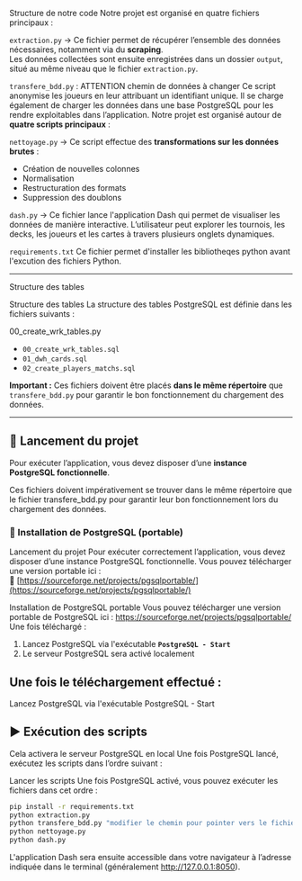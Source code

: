
Structure de notre code
Notre projet est organisé en quatre fichiers principaux :

`extraction.py` -> Ce fichier permet de récupérer l’ensemble des données nécessaires, notamment via du **scraping**.  
Les données collectées sont ensuite enregistrées dans un dossier `output`, situé au même niveau que le fichier `extraction.py`.

`transfere_bdd.py` : 
ATTENTION chemin de données à changer
Ce script anonymise les joueurs en leur attribuant un identifiant unique.
Il se charge également de charger les données dans une base PostgreSQL pour les rendre exploitables dans l’application.
Notre projet est organisé autour de **quatre scripts principaux** :

`nettoyage.py` -> Ce script effectue des **transformations sur les données brutes** :  
- Création de nouvelles colonnes  
- Normalisation  
- Restructuration des formats  
- Suppression des doublons

`dash.py` -> Ce fichier lance l'application Dash qui permet de visualiser les données de manière interactive.
L’utilisateur peut explorer les tournois, les decks, les joueurs et les cartes à travers plusieurs onglets dynamiques.

`requirements.txt`
Ce fichier permet d'installer les bibliotheqes python avant l'excution des fichiers Python.

---

Structure des tables

Structure des tables
La structure des tables PostgreSQL est définie dans les fichiers suivants :

00_create_wrk_tables.py
- `00_create_wrk_tables.sql`  
- `01_dwh_cards.sql`  
- `02_create_players_matchs.sql`

**Important :** Ces fichiers doivent être placés **dans le même répertoire** que `transfere_bdd.py` pour garantir le bon fonctionnement du chargement des données.

---


## 🚀 Lancement du projet

Pour exécuter l’application, vous devez disposer d’une **instance PostgreSQL fonctionnelle**.

Ces fichiers doivent impérativement se trouver dans le même répertoire que le fichier transfere_bdd.py pour garantir leur bon fonctionnement lors du chargement des données.

### 🔧 Installation de PostgreSQL (portable)

Lancement du projet
Pour exécuter correctement l’application, vous devez disposer d’une instance PostgreSQL fonctionnelle.
Vous pouvez télécharger une version portable ici :  
🔗 [https://sourceforge.net/projects/pgsqlportable/](https://sourceforge.net/projects/pgsqlportable/)

Installation de PostgreSQL portable
Vous pouvez télécharger une version portable de PostgreSQL ici :
https://sourceforge.net/projects/pgsqlportable/
Une fois téléchargé :  
1. Lancez PostgreSQL via l'exécutable **`PostgreSQL - Start`**  
2. Le serveur PostgreSQL sera activé localement

Une fois le téléchargement effectué :
---

Lancez PostgreSQL via l'exécutable PostgreSQL - Start

## ▶️ Exécution des scripts

Cela activera le serveur PostgreSQL en local
Une fois PostgreSQL lancé, exécutez les scripts dans l’ordre suivant :

Lancer les scripts
Une fois PostgreSQL activé, vous pouvez exécuter les fichiers dans cet ordre :
```bash
pip install -r requirements.txt
python extraction.py
python transfere_bdd.py "modifier le chemin pour pointer vers le fichier output afin de récupérer les données pour les transférer sur Postgrès (ligne 17 du code)"
python nettoyage.py
python dash.py
```

L'application Dash sera ensuite accessible dans votre navigateur à l’adresse indiquée dans le terminal (généralement http://127.0.0.1:8050).


